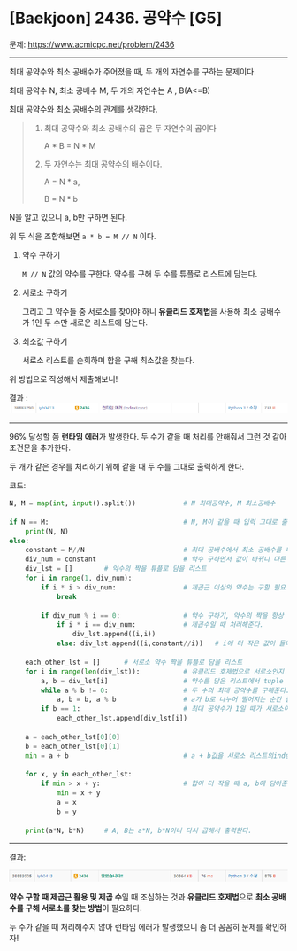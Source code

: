# [Baekjoon] 2436. 공약수 [G5]

문제: https://www.acmicpc.net/problem/2436

---

최대 공약수와 최소 공배수가 주어졌을 때, 두 개의 자연수를 구하는 문제이다.

최대 공약수 N, 최소 공배수 M, 두 개의 자연수는 A , B(A<=B)

최대 공약수와 최소 공배수의 관계를 생각한다.

> 1. 최대 공약수와 최소 공배수의 곱은 두 자연수의 곱이다
>
>    A * B = N * M
>
> 2. 두 자연수는 최대 공약수의 배수이다.
>
>    A = N * a, 
>
>    B = N * b

N을 알고 있으니 a, b만 구하면 된다.

위 두 식을 조합해보면 `a * b = M // N` 이다.

1. 약수 구하기

   `M // N` 값의 약수를 구한다. 약수를 구해 두 수를 튜플로 리스트에 담는다.

2. 서로소 구하기

   그리고 그 약수들 중 서로소를 찾아야 하니 **유클리드 호제법**을 사용해 최소 공배수가 1인 두 수만 새로운 리스트에 담는다.

3. 최소값 구하기

   서로소 리스트를 순회하며 합을 구해 최소값을 찾는다.

위 방법으로 작성해서 제출해보니!

결과 : ![image-20220210231749998](G5_2436.assets/image-20220210231749998.png)

---

96% 달성할 쯤 **런타임 에러**가 발생한다. 두 수가 같을 때 처리를 안해줘서 그런 것 같아 조건문을 추가한다.

두 개가 같은 경우를 처리하기 위해 같을 때 두 수를 그대로 출력하게 한다.

코드:

```python
N, M = map(int, input().split())            # N 최대공약수, M 최소공배수

if N == M:                                  # N, M이 같을 때 입력 그대로 출력한다.
    print(N, N)
else:
    constant = M//N                         # 최대 공배수에서 최소 공배수를 나눈다.
    div_num = constant                      # 약수 구하면서 값이 바뀌니 다른 변수에 저장
    div_lst = []        # 약수의 짝을 튜플로 담을 리스트
    for i in range(1, div_num):
        if i * i > div_num:                 # 제곱근 이상의 약수는 구할 필요 없다.
            break
        
        if div_num % i == 0:                # 약수 구하기, 약수의 짝을 항상 생각한다.
            if i * i == div_num:            # 제곱수일 때 처리해준다.
                div_lst.append((i,i))       
            else: div_lst.append((i,constant//i))   # i에 더 작은 값이 들어간다.

    each_other_lst = []      # 서로소 약수 짝을 튜플로 담을 리스트
    for i in range(len(div_lst)):           # 유클리드 호제법으로 서로소인지 구하기
        a, b = div_lst[i]                   # 약수를 담은 리스트에서 tuple 하나씩 가져온다.
        while a % b != 0:                   # 두 수의 최대 공약수를 구해준다.
            a, b = b, a % b                 # a가 b로 나누어 떨어지는 순간 출력되는 b가 최대 공약수이다.
        if b == 1:                          # 최대 공약수가 1일 때가 서로소이다.
            each_other_lst.append(div_lst[i])

    a = each_other_lst[0][0]
    b = each_other_lst[0][1]
    min = a + b                             # a + b값을 서로소 리스트의index 0 값으로 초기화

    for x, y in each_other_lst:
        if min > x + y:                     # 합이 더 작을 때 a, b에 담아준다.
            min = x + y
            a = x
            b = y

    print(a*N, b*N)     # A, B는 a*N, b*N이니 다시 곱해서 출력한다.
```

---

결과:

![image-20220210231908533](G5_2436.assets/image-20220210231908533.png)

**약수 구할 때 제곱근 활용 및 제곱 수**일 때 조심하는 것과 **유클리드 호제법**으로 **최소 공배수를 구해 서로소를 찾는 방법**이 필요하다.

두 수가 같을 때 처리해주지 않아 런타임 에러가 발생했으니 좀 더 꼼꼼히 문제를 확인하자!